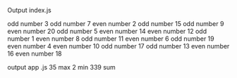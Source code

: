 Output index.js


odd number 3
odd number 7
even number 2
odd number 15
odd number 9
even number 20
odd number 5
even number 14
even number 12
odd number 1
even number 8
odd number 11
even number 6
odd number 19
even number 4
even number 10
odd number 17
odd number 13
even number 16
even number 18


output app .js
35 max
2 min
339 sum


